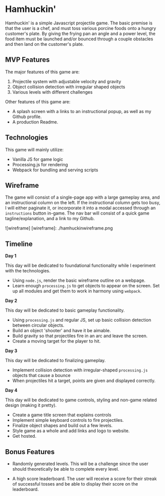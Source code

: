 # Hamhuckin'

Hamhuckin' is a simple Javascript projectile game. The basic premise is that the user is a chef, and must toss various porcine foods onto a hungry customer's plate. By giving the frying pan an angle and a power level, the food item must be launched and/or bounced through a couple obstacles and then land on the customer's plate.

## MVP Features

The major features of this game are:

1. Projectile system with adjustable velocity and gravity
2. Object collision detection with irregular shaped objects
3. Various levels with different challenges

Other features of this game are:

  * A splash screen with a links to an instructional popup, as well as my Github profile.
  * A production Readme.

## Technologies

This game will mainly utilize:

  * Vanilla JS for game logic
  * Processing.js for rendering
  * Webpack for bundling and serving scripts

## Wireframe

The game will consist of a single-page app with a large gameplay area, and an instructional column on the left. If the instructional column gets too busy, I will either paginate it, or incorporate it into a modal accessed through an `instructions` button in-game. The nav bar will consist of a quick game tagline/explanation, and a link to my Github.

![wireframe]
[wireframe]: ./hamhuckinwireframe.png

## Timeline

**Day 1**

This day will be dedicated to foundational functionality while I experiment with the technologies.

 - Using `node.js`, render the basic wireframe outline on a webpage.
 - Learn enough `processing.js` to get objects to appear on the screen. Set up all modules and get them to work in harmony using `webpack`.

**Day 2**

This day will be dedicated to basic gameplay functionality.

 - Using `processing.js` and regular JS, set up basic collision detection between circular objects.
 - Build an object 'shooter' and have it be aimable.
 - Build gravity so that projectiles fire in an arc and leave the screen.
 - Create a moving target for the player to hit.

**Day 3**

  This day will be dedicated to finalizing gameplay.

  - Implement collision detection with irregular-shaped `processing.js` objects that cause a bounce
  - When projectiles hit a target, points are given and displayed correctly.

**Day 4**

  This day will be dedicated to game controls, styling and non-game related design (making it pretty).

  - Create a game title screen that explains controls
  - Implement simple keyboard controls to fire projectiles.
  - Finalize object shapes and build out a few levels.
  - Style game as a whole and add links and logo to website.
  - Get hosted.

## Bonus Features

 * Randomly generated levels. This will be a challenge since the user should theoretically be able to complete every level.

 * A high score leaderboard. The user will receive a score for their streak of successful tosses and be able to display their score on the leaderboard.
